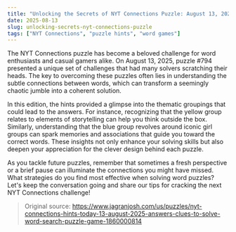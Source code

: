 ```yaml
---
title: "Unlocking the Secrets of NYT Connections Puzzle: August 13, 2025"
date: 2025-08-13
slug: unlocking-secrets-nyt-connections-puzzle
tags: ["NYT Connections", "puzzle hints", "word games"]
---
```


The NYT Connections puzzle has become a beloved challenge for word enthusiasts and casual gamers alike. On August 13, 2025, puzzle #794 presented a unique set of challenges that had many solvers scratching their heads. The key to overcoming these puzzles often lies in understanding the subtle connections between words, which can transform a seemingly chaotic jumble into a coherent solution.

In this edition, the hints provided a glimpse into the thematic groupings that could lead to the answers. For instance, recognizing that the yellow group relates to elements of storytelling can help you think outside the box. Similarly, understanding that the blue group revolves around iconic girl groups can spark memories and associations that guide you toward the correct words. These insights not only enhance your solving skills but also deepen your appreciation for the clever design behind each puzzle.

As you tackle future puzzles, remember that sometimes a fresh perspective or a brief pause can illuminate the connections you might have missed. What strategies do you find most effective when solving word puzzles? Let's keep the conversation going and share our tips for cracking the next NYT Connections challenge!
> Original source: https://www.jagranjosh.com/us/puzzles/nyt-connections-hints-today-13-august-2025-answers-clues-to-solve-word-search-puzzle-game-1860000814